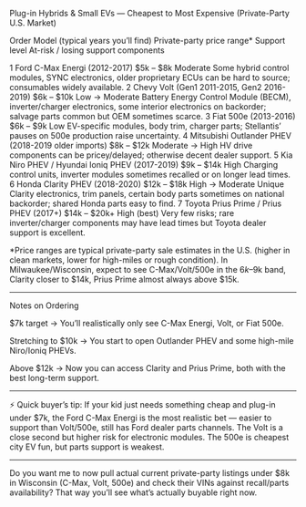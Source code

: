 Plug-in Hybrids & Small EVs — Cheapest to Most Expensive (Private-Party U.S. Market)

Order	Model (typical years you’ll find)	Private-party price range*	Support level	At-risk / losing support components

1	Ford C-Max Energi (2012-2017)	$5k – $8k	Moderate	Some hybrid control modules, SYNC electronics, older proprietary ECUs can be hard to source; consumables widely available.
2	Chevy Volt (Gen1 2011-2015, Gen2 2016-2019)	$6k – $10k	Low → Moderate	Battery Energy Control Module (BECM), inverter/charger electronics, some interior electronics on backorder; salvage parts common but OEM sometimes scarce.
3	Fiat 500e (2013-2016)	$6k – $9k	Low	EV-specific modules, body trim, charger parts; Stellantis’ pauses on 500e production raise uncertainty.
4	Mitsubishi Outlander PHEV (2018-2019 older imports)	$8k – $12k	Moderate → High	HV drive components can be pricey/delayed; otherwise decent dealer support.
5	Kia Niro PHEV / Hyundai Ioniq PHEV (2017-2019)	$9k – $14k	High	Charging control units, inverter modules sometimes recalled or on longer lead times.
6	Honda Clarity PHEV (2018-2020)	$12k – $18k	High → Moderate	Unique Clarity electronics, trim panels, certain body parts sometimes on national backorder; shared Honda parts easy to find.
7	Toyota Prius Prime / Prius PHEV (2017+)	$14k – $20k+	High (best)	Very few risks; rare inverter/charger components may have lead times but Toyota dealer support is excellent.


*Price ranges are typical private-party sale estimates in the U.S. (higher in clean markets, lower for high-miles or rough condition). In Milwaukee/Wisconsin, expect to see C-Max/Volt/500e in the $6k–$9k band, Clarity closer to $14k, Prius Prime almost always above $15k.


---

Notes on Ordering

$7k target → You’ll realistically only see C-Max Energi, Volt, or Fiat 500e.

Stretching to $10k → You start to open Outlander PHEV and some high-mile Niro/Ioniq PHEVs.

Above $12k → Now you can access Clarity and Prius Prime, both with the best long-term support.



---

⚡ Quick buyer’s tip:
If your kid just needs something cheap and plug-in under $7k, the Ford C-Max Energi is the most realistic bet — easier to support than Volt/500e, still has Ford dealer parts channels. The Volt is a close second but higher risk for electronic modules. The 500e is cheapest city EV fun, but parts support is weakest.


---

Do you want me to now pull actual current private-party listings under $8k in Wisconsin (C-Max, Volt, 500e) and check their VINs against recall/parts availability? That way you’ll see what’s actually buyable right now.

